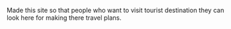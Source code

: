<P>  Made this site so that people who want to  visit tourist destination they can look here for making there travel plans. </P>
